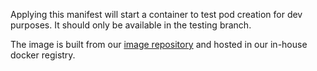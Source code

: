Applying this manifest will start a container to test pod creation for dev purposes. It should only be available in the testing branch.

The image is built from our [image repository](https://github.com/deic-dk/sciencedata_images) and hosted in our in-house docker registry.

